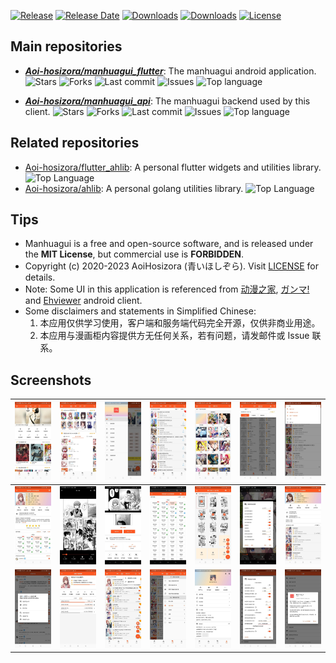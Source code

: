 [![Release](https://img.shields.io/github/v/release/Aoi-hosizora/manhuagui_flutter?display_name=tag)](https://github.com/Aoi-hosizora/manhuagui_flutter/releases)
[![Release Date](https://img.shields.io/github/release-date/Aoi-hosizora/manhuagui_flutter)](https://github.com/Aoi-hosizora/manhuagui_flutter/releases)
[![Downloads](https://img.shields.io/github/downloads/Aoi-hosizora/manhuagui_flutter/total?color=success)](https://github.com/Aoi-hosizora/manhuagui_flutter/releases)
[![Downloads](https://img.shields.io/github/downloads/Aoi-hosizora/manhuagui_flutter/latest/total?color=success)](https://github.com/Aoi-hosizora/manhuagui_flutter/releases)
[![License](https://img.shields.io/github/license/Aoi-hosizora/manhuagui_flutter)](./LICENSE)

## Main repositories

+ ***[Aoi-hosizora/manhuagui_flutter](https://github.com/Aoi-hosizora/manhuagui_flutter)***: The manhuagui android application.
![Stars](https://img.shields.io/github/stars/Aoi-hosizora/manhuagui_flutter?logo=github)
![Forks](https://img.shields.io/github/forks/Aoi-hosizora/manhuagui_flutter?logo=github)
![Last commit](https://img.shields.io/github/last-commit/Aoi-hosizora/manhuagui_flutter?logo=github)
![Issues](https://img.shields.io/github/issues/Aoi-hosizora/manhuagui_flutter?logo=github)
![Top language](https://img.shields.io/github/languages/top/Aoi-hosizora/manhuagui_flutter?color=00B4AB)

+ ***[Aoi-hosizora/manhuagui_api](https://github.com/Aoi-hosizora/manhuagui_api)***: The manhuagui backend used by this client.
![Stars](https://img.shields.io/github/stars/Aoi-hosizora/manhuagui_api?logo=github)
![Forks](https://img.shields.io/github/forks/Aoi-hosizora/manhuagui_api?logo=github)
![Last commit](https://img.shields.io/github/last-commit/Aoi-hosizora/manhuagui_api?logo=github)
![Issues](https://img.shields.io/github/issues/Aoi-hosizora/manhuagui_api?logo=github)
![Top language](https://img.shields.io/github/languages/top/Aoi-hosizora/manhuagui_api?color=00ADD8)

## Related repositories

+ [Aoi-hosizora/flutter_ahlib](https://github.com/Aoi-hosizora/flutter_ahlib): A personal flutter widgets and utilities library. ![Top Language](https://img.shields.io/github/languages/top/Aoi-hosizora/flutter_ahlib?color=00B4AB)
+ [Aoi-hosizora/ahlib](https://github.com/Aoi-hosizora/ahlib): A personal golang utilities library. ![Top Language](https://img.shields.io/github/languages/top/Aoi-hosizora/ahlib?color=00ADD8)

## Tips

+ Manhuagui is a free and open-source software, and is released under the **MIT License**, but commercial use is **FORBIDDEN**.
+ Copyright (c) 2020-2023 AoiHosizora (青いほしぞら). Visit [LICENSE](./LICENSE) for details.
+ Note: Some UI in this application is referenced from [动漫之家](http://www.idmzj.com/), [ガンマ!](https://ganma.jp/) and [Ehviewer](https://github.com/xiaojieonly/Ehviewer_CN_SXJ) android client.
+ Some disclaimers and statements in Simplified Chinese:
    1. 本应用仅供学习使用，客户端和服务端代码完全开源，仅供非商业用途。
    2. 本应用与漫画柜内容提供方无任何关系，若有问题，请发邮件或 Issue 联系。

## Screenshots

| ![screenshot1](./assets/screenshot1.jpg)   | ![screenshot2](./assets/screenshot2.jpg)   | ![screenshot3](./assets/screenshot3.jpg)   | ![screenshot4](./assets/screenshot4.jpg)   | ![screenshot5](./assets/screenshot5.jpg)   | ![screenshot6](./assets/screenshot6.jpg)   | ![screenshot7](./assets/screenshot7.jpg)   |
|--------------------------------------------|--------------------------------------------|--------------------------------------------|--------------------------------------------|--------------------------------------------|--------------------------------------------|--------------------------------------------|
| ![screenshot8](./assets/screenshot8.jpg)   | ![screenshot9](./assets/screenshot9.jpg)   | ![screenshot10](./assets/screenshot10.jpg) | ![screenshot11](./assets/screenshot11.jpg) | ![screenshot12](./assets/screenshot12.jpg) | ![screenshot13](./assets/screenshot13.jpg) | ![screenshot14](./assets/screenshot14.jpg) |
| ![screenshot15](./assets/screenshot15.jpg) | ![screenshot16](./assets/screenshot16.jpg) | ![screenshot17](./assets/screenshot17.jpg) | ![screenshot18](./assets/screenshot18.jpg) | ![screenshot19](./assets/screenshot19.jpg) | ![screenshot20](./assets/screenshot20.jpg) | ![screenshot21](./assets/screenshot21.jpg) |
